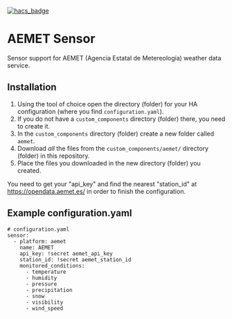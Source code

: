[![hacs_badge](https://img.shields.io/badge/HACS-Default-orange.svg?style=for-the-badge)](https://github.com/custom-components/hacs)

# AEMET Sensor

Sensor support for AEMET (Agencia Estatal de Metereología) weather data service.

## Installation

1. Using the tool of choice open the directory (folder) for your HA configuration (where you find `configuration.yaml`).
2. If you do not have a `custom_components` directory (folder) there, you need to create it.
3. In the `custom_components` directory (folder) create a new folder called `aemet`.
4. Download _all_ the files from the `custom_components/aemet/` directory (folder) in this repository.
5. Place the files you downloaded in the new directory (folder) you created.

You need to get your "api_key" and find the nearest "station_id" at https://opendata.aemet.es/
in order to finish the configuration.

## Example configuration.yaml

```
# configuration.yaml
sensor:
  - platform: aemet
    name: AEMET
    api_key: !secret aemet_api_key
    station_id: !secret aemet_station_id
    monitored_conditions:
      - temperature
      - humidity
      - pressure
      - precipitation
      - snow
      - visibility
      - wind_speed
```
